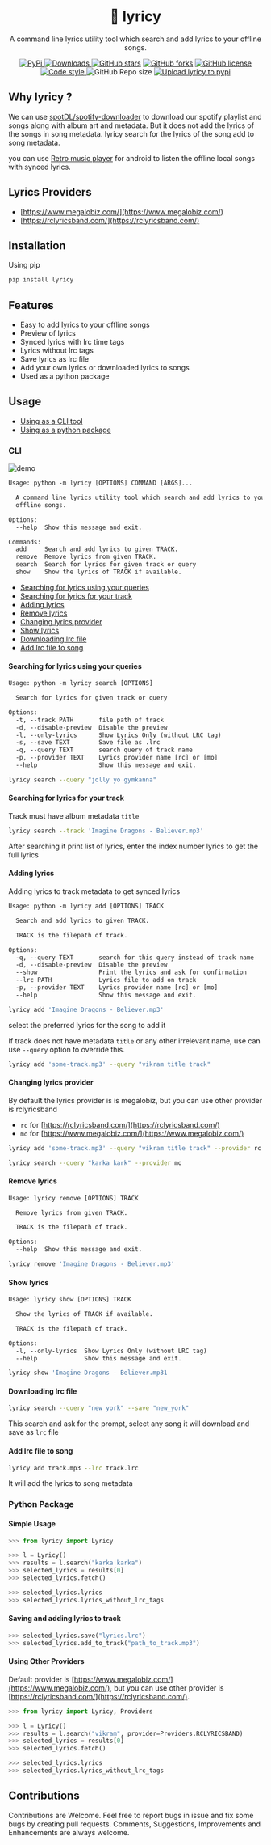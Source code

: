<!-- headings -->

<h1 align="center"> 🎼 lyricy </h1>

<p align="center">A command line lyrics utility tool which search and add lyrics to your offline songs.</p>

<!-- Badges -->

<p align="center">
    <a href="https://pypi.org/project/lyricy/">
    <img alt="PyPi" src="https://img.shields.io/pypi/v/lyricy.svg"/>
    </a>
    <a href="https://pepy.tech/project/lyricy">
    <img alt="Downloads" src="https://pepy.tech/badge/lyricy"/>
    </a>
    <a href="https://github.com/yogeshwaran01/lyricy/stargazers"><img alt="GitHub stars" src="https://img.shields.io/github/stars/yogeshwaran01/lyricy"></a>
    <a href="https://github.com/yogeshwaran01/lyricy/network">
    <img alt="GitHub forks" src="https://img.shields.io/github/forks/yogeshwaran01/lyricy"></a>
    <a href="https://github.com/yogeshwaran01/lyricy/blob/master/LICENSE.txt">
    <img alt="GitHub license" src="https://img.shields.io/github/license/yogeshwaran01/lyricy?color=blue"/>
    </a>
    <a href="https://github.com/psf/black">
    <img alt="Code style" src="https://img.shields.io/badge/codestyle-Black-blue"/>
    </a>
    <img alt="GitHub Repo size" src="https://img.shields.io/github/repo-size/yogeshwaran01/lyricy"/>
    <a href="https://github.com/yogeshwaran01/lyricy/actions/workflows/python-publish.yml">
    <img alt="Upload lyricy to pypi" src="https://github.com/yogeshwaran01/lyricy/actions/workflows/python-publish.yml/badge.svg"/>
    </a>
</p>

</hr>

## Why lyricy ?

We can use [spotDL/spotify-downloader](https://github.com/spotDL/spotify-downloader) to download our spotify playlist and songs along with album art and metadata. But it does not add the lyrics of the songs in song metadata. lyricy search for the lyrics of the song add to song metadata.

you can use [Retro music player](https://github.com/RetroMusicPlayer/RetroMusicPlayer) for android to listen the offline local songs with synced lyrics.


## Lyrics Providers

- [https://www.megalobiz.com/](https://www.megalobiz.com/)
- [https://rclyricsband.com/](https://rclyricsband.com/)

## Installation

Using pip

```bash
pip install lyricy
```

## Features

- Easy to add lyrics to your offline songs
- Preview of lyrics
- Synced lyrics with lrc time tags
- Lyrics without lrc tags
- Save lyrics as lrc file
- Add your own lyrics or downloaded lyrics to songs
- Used as a python package

## Usage

- [Using as a CLI tool](#cli)
- [Using as a python package](#python-package)

### CLI

![demo](https://github.com/yogeshwaran01/lyricy/blob/master/demo/demo_lyricy.gif?raw=true)

```txt
Usage: python -m lyricy [OPTIONS] COMMAND [ARGS]...

  A command line lyrics utility tool which search and add lyrics to your
  offline songs.

Options:
  --help  Show this message and exit.

Commands:
  add     Search and add lyrics to given TRACK.
  remove  Remove lyrics from given TRACK.
  search  Search for lyrics for given track or query
  show    Show the lyrics of TRACK if available.
```

- [Searching for lyrics using your queries](#searching-for-lyrics-using-your-queries)
- [Searching for lyrics for your track](#searching-for-lyrics-for-your-track)
- [Adding lyrics](#adding-lyrics)
- [Remove lyrics](#remove-lyrics)
- [Changing lyrics provider](#changing-lyrics-provider)
- [Show lyrics](#show-lyrics)
- [Downloading lrc file](#downloading-lrc-file)
- [Add lrc file to song](#add-lrc-file-to-song)

#### Searching for lyrics using your queries

```txt
Usage: python -m lyricy search [OPTIONS]

  Search for lyrics for given track or query

Options:
  -t, --track PATH       file path of track
  -d, --disable-preview  Disable the preview
  -l, --only-lyrics      Show Lyrics Only (without LRC tag)
  -s, --save TEXT        Save file as .lrc
  -q, --query TEXT       search query of track name
  -p, --provider TEXT    Lyrics provider name [rc] or [mo]
  --help                 Show this message and exit.
```

```bash
lyricy search --query "jolly yo gymkanna"
```

#### Searching for lyrics for your track

Track must have album metadata `title`

```bash
lyricy search --track 'Imagine Dragons - Believer.mp3'
```

After searching it print list of lyrics, enter the index number lyrics to get the full lyrics

#### Adding lyrics

Adding lyrics to track metadata to get synced lyrics

```txt
Usage: python -m lyricy add [OPTIONS] TRACK

  Search and add lyrics to given TRACK.

  TRACK is the filepath of track.

Options:
  -q, --query TEXT       search for this query instead of track name
  -d, --disable-preview  Disable the preview
  --show                 Print the lyrics and ask for confirmation
  --lrc PATH             Lyrics file to add on track
  -p, --provider TEXT    Lyrics provider name [rc] or [mo]
  --help                 Show this message and exit.
```

```bash
lyricy add 'Imagine Dragons - Believer.mp3'
```

select the preferred lyrics for the song to add it

If track does not have metadata `title` or any other irrelevant name, use can use `--query` option to override this.

```bash
lyricy add 'some-track.mp3' --query "vikram title track"
```

#### Changing lyrics provider

By default the lyrics provider is is megalobiz, but you can use other provider is rclyricsband

- `rc` for [https://rclyricsband.com/](https://rclyricsband.com/)
- `mo` for [https://www.megalobiz.com/](https://www.megalobiz.com/)

```bash
lyricy add 'some-track.mp3' --query "vikram title track" --provider rc
```

```bash
lyricy search --query "karka kark" --provider mo
```

#### Remove lyrics

```txt
Usage: lyricy remove [OPTIONS] TRACK

  Remove lyrics from given TRACK.

  TRACK is the filepath of track.

Options:
  --help  Show this message and exit.
```

```bash
lyricy remove 'Imagine Dragons - Believer.mp3'
```

#### Show lyrics

```txt
Usage: lyricy show [OPTIONS] TRACK

  Show the lyrics of TRACK if available.

  TRACK is the filepath of track.

Options:
  -l, --only-lyrics  Show Lyrics Only (without LRC tag)
  --help             Show this message and exit.
```

```bash
lyricy show 'Imagine Dragons - Believer.mp31
```

#### Downloading lrc file

```bash
lyricy search --query "new york" --save "new_york"
```

This search and ask for the prompt, select any song it will download and save as `lrc` file

#### Add lrc file to song

```bash
lyricy add track.mp3 --lrc track.lrc
```

It will add the lyrics to song metadata

### Python Package

#### Simple Usage

```python
>>> from lyricy import Lyricy

>>> l = Lyricy()
>>> results = l.search("karka karka")
>>> selected_lyrics = results[0]
>>> selected_lyrics.fetch()

>>> selected_lyrics.lyrics
>>> selected_lyrics.lyrics_without_lrc_tags

```

#### Saving and adding lyrics to track

```python
>>> selected_lyrics.save("lyrics.lrc")
>>> selected_lyrics.add_to_track("path_to_track.mp3")
```

#### Using Other Providers

Default provider is [https://www.megalobiz.com/](https://www.megalobiz.com/), but you can use other provider is [https://rclyricsband.com/](https://rclyricsband.com/).

```python
>>> from lyricy import Lyricy, Providers

>>> l = Lyricy()
>>> results = l.search("vikram", provider=Providers.RCLYRICSBAND)
>>> selected_lyrics = results[0]
>>> selected_lyrics.fetch()

>>> selected_lyrics.lyrics
>>> selected_lyrics.lyrics_without_lrc_tags
```

## Contributions

Contributions are Welcome. Feel free to report bugs in issue and fix some bugs by creating pull requests. Comments, Suggestions, Improvements and Enhancements are always welcome.
